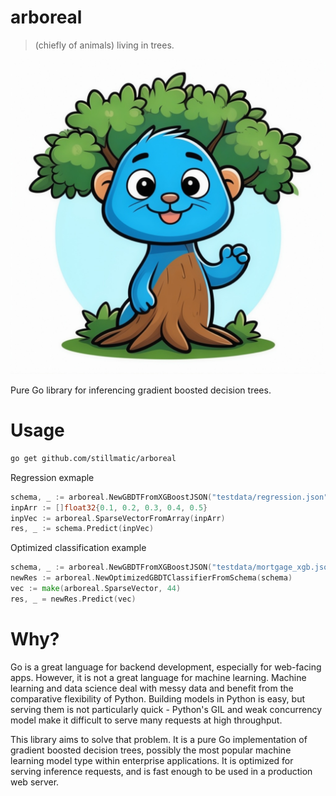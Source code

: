 # arboreal

> (chiefly of animals) living in trees.

![arboreal logo](arboreal.jpeg)

Pure Go library for inferencing gradient boosted decision trees. 

# Usage

```bash
go get github.com/stillmatic/arboreal
```

Regression exmaple

```go
schema, _ := arboreal.NewGBDTFromXGBoostJSON("testdata/regression.json")
inpArr := []float32{0.1, 0.2, 0.3, 0.4, 0.5}
inpVec := arboreal.SparseVectorFromArray(inpArr)
res, _ := schema.Predict(inpVec)
```

Optimized classification example

```go
schema, _ := arboreal.NewGBDTFromXGBoostJSON("testdata/mortgage_xgb.json")
newRes := arboreal.NewOptimizedGBDTClassifierFromSchema(schema)
vec := make(arboreal.SparseVector, 44)
res, _ = newRes.Predict(vec)
```


# Why?

Go is a great language for backend development, especially for web-facing apps. However, it is not a great language for machine learning. Machine learning and data science deal with messy data and benefit from the comparative flexibility of Python. Building models in Python is easy, but serving them is not particularly quick - Python's GIL and weak concurrency model make it difficult to serve many requests at high throughput.

This library aims to solve that problem. It is a pure Go implementation of gradient boosted decision trees, possibly the most popular machine learning model type within enterprise applications. It is optimized for serving inference requests, and is fast enough to be used in a production web server.

